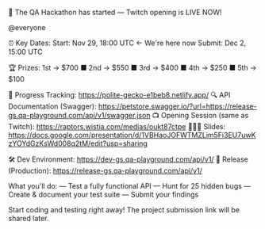 🦖 The QA Hackathon has started — Twitch opening is LIVE NOW! 

@everyone 

⏰ Key Dates:
Start: Nov 29, 18:00 UTC ← We're here now
Submit: Dec 2, 15:00 UTC

🏆 Prizes: 1st → $700 ■ 2nd → $550 ■ 3rd → $400 ■ 4th → $250 ■ 5th → $100

📱 Progress Tracking: https://polite-gecko-e1beb8.netlify.app/
🔍 API Documentation (Swagger): https://petstore.swagger.io/?url=https://release-gs.qa-playground.com/api/v1/swagger.json
📺 Opening Session (same as Twitch): https://raptors.wistia.com/medias/oukt87ctpe
👨🏻‍🏫 Slides: https://docs.google.com/presentation/d/1VBHaoJOFWTMZLim5Fi3EU7uwKzYOYdGzKsWd008q2tM/edit?usp=sharing

🛠️ Dev Environment:
https://dev-gs.qa-playground.com/api/v1/
🚀 Release (Production):
https://release-gs.qa-playground.com/api/v1/

What you'll do:
— Test a fully functional API
— Hunt for 25 hidden bugs
— Create & document your test suite
— Submit your findings

Start coding and testing right away!  The project submission link will be shared later.